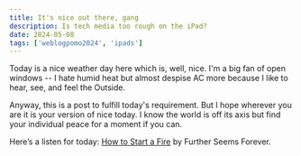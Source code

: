 ```yaml
---
title: It's nice out there, gang
description: Is tech media too rough on the iPad?
date: 2024-05-08
tags: ['weblogpomo2024', 'ipads']
---
```

Today is a nice weather day here which is, well, nice. I'm a big fan of open windows -- I hate humid heat but almost despise AC more because I like to hear, see, and feel the Outside.

Anyway, this is a post to fulfill today's requirement. But I hope wherever you are it is your version of nice today. I know the world is off its axis but find your individual peace for a moment if you can.

Here’s a listen for today: [How to Start a Fire](https://open.spotify.com/track/1putoqCWxyGdbZxSxnUrsk?si=15e728515dbf4309) by Further Seems Forever.

